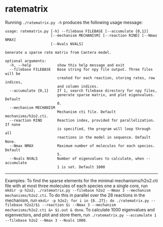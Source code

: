 # ratematrix
Running `./ratematrix.py -h` produces the following usage message:
```
usage: ratematrix.py [-h] --filebase FILEBASE [--accumulate {0,1}]
                     [--mechanism MECHANISM] [--reaction RIND] [--Nmax NMAX]
                     [--Nvals NVALS]

Generate a sparse rate matrix from Cantera model.

optional arguments:
  -h, --help            show this help message and exit
  --filebase FILEBASE   Base string for npy file output. Three files will be
                        created for each reaction, storing rates, row indices,
                        and column indices.
  --accumulate {0,1}    If 1, search filebase directory for npy files,
                        generate sparse matrix, and plot eigenvalues. Default
                        0.
  --mechanism MECHANISM
                        Mechanism cti file. Default mechanisms/h2o2.cti.
  --reaction RIND       Reaction index, provided for parallelization. If none
                        is specified, the program will loop through all
                        reactions in the model in sequence. Default None.
  --Nmax NMAX           Maximum number of molecules for each species. Default
                        5.
  --Nvals NVALS         Number of eigenvalues to calculate, when --accumulate
                        1 is set. Default 1000
  ```
  -----------
  Examples: To find the sparse elements for the minimal mechanisms/h2o2.cti file with at most three molecules of each species one a single core, run `mkdir -p h2o2; ./ratematrix.py --filebase h2o2 --Nmax 3 --mechanism mechanisms/h2o2.cti`. To do this in parallel over the 28 reactions in the mechanism, run `mkdir -p h2o2; for i in {0..27}; do ./ratematrix.py --filebase h2o2/$i --reaction $i --Nmax 3 --mechanism mechanisms/h2o2.cti &> $i.out & done`. To calculate 1000 eigenvalues and eigenvectors, and plot and store them, run `./ratematrix.py --accumulate 1 --filebase h2o2 --Nmax 3 --Nvals 1000`.
